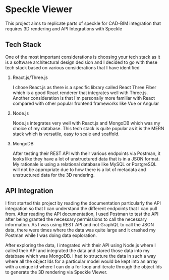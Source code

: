 # Speckle Viewer
This project aims to replicate parts of speckle for CAD-BIM integration that requires 3D rendering and API Integrations with Speckle

## Tech Stack
One of the most important considerations is choosing your tech stack as it is a software architectural design decision and I decided to go with these tech stack based on various considerations that I have identified

1. React.js/Three.js 

    I chose React.js as there is a specific library called React Three Fiber which is a good React renderer that integrates well with Three.js. Another consideration is that I'm personally more familiar with React compared with other popular frontend frameworks like
Vue or Angular

2. Node.js

    Node.js integrates very well with React.js and MongoDB 
which was my choice of my database. This tech stack is 
quite popular as it is the MERN stack which is versatile, 
easy to scale and scaffold. 

3. MongoDB

    After testing their REST API with their various endpoints via Postman, it looks like they have a lot of unstructured data that is in a 
JSON format. My rationale is using a relational database like MySQL or PostgreSQL will not be appropriate due to how there is a lot of 
metadata and unstructured data for the 3D rendering. 

## API Integration

I first started this project by reading the documentation 
particularly the API integration so that I can understand 
the different 
endpoints that I can pull from. After reading the API 
documentation, I used Postman to test the API after being 
granted the necessary 
permissions to call the necessary information. As I was using REST API and not GraphQL to call the JSON data, there were times where the data was quite large and it crashed my Postman while I was doing data exploration. 

After exploring the data, I integrated with their API using Node.js where I called their API and integrated the data and stored those data into my database which was MongoDB. I had to structure the data in such a way where all the object Ids for a particular model would be kept into an array with a unique id where I can do a for loop and iterate through the object Ids to generate the 3D rendering via Speckle Viewer. 